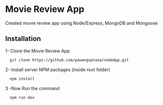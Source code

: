 # Movie Review App

Created movie review app using Node/Express, MongoDB and Mongoose



## Installation

1- Clone the Movie Review App

```bash
  git clone https://github.com/pawanguptaaa/nodeApp.git
```
2- Install server NPM packages (inside root folder)

```bash
  npm install
```
3 -Now Run the command
```bash
  npm run dev
```
    
